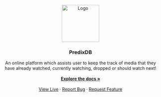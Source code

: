 <div id="top"></div>

<!-- PROJECT LOGO -->
<br />
<div align="center">
  <a href="https://github.com/skshamagarwal/Predix">
    <img src="https://www.afrocuban-danceschool.com/wp-content/uploads/2020/02/videoclip.jpg" alt="Logo" height="120">
  </a>

  <h3 align="center">PredixDB</h3>

  <p align="center">
    An online platform which assists user to keep the track of media that they have already watched, currently watching, dropped or should watch next!
    <br />
    <br />
    <a href="https://drive.google.com/file/d/11x-cAH6nTH0nfboQtacniusQFsTP4W9S/view?usp=sharing"><strong>Explore the docs »</strong></a>
    <br />
    <br />
    <a href="predixdb.herokuapp.com/">View Live</a>
    ·
    <a href="https://github.com/skshamagarwal/Predix/issues">Report Bug</a>
    ·
    <a href="https://github.com/skshamagarwal/Predix/issues">Request Feature</a>
  </p>
</div>
